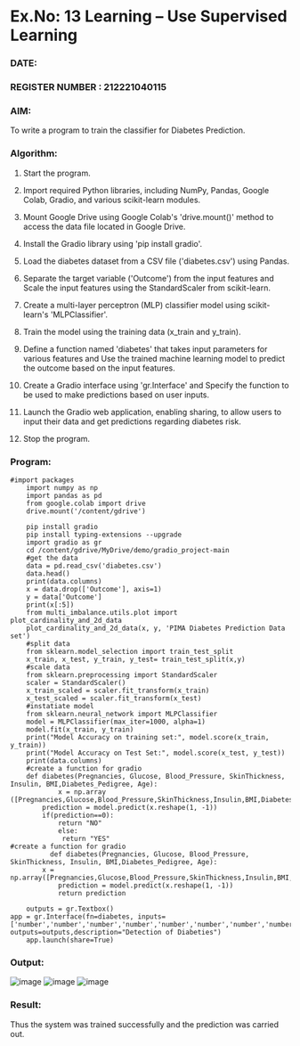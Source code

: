 # Ex.No: 13 Learning – Use Supervised Learning  
### DATE:                                                                            
### REGISTER NUMBER : 212221040115
### AIM: 
To write a program to train the classifier for Diabetes Prediction.

###  Algorithm:

1. Start the program.

2. Import required Python libraries, including NumPy, Pandas, Google Colab, Gradio, and various scikit-learn modules.

3. Mount Google Drive using Google Colab's 'drive.mount()' method to access the data file located in Google Drive.

4. Install the Gradio library using 'pip install gradio'.

5. Load the diabetes dataset from a CSV file ('diabetes.csv') using Pandas.

6. Separate the target variable ('Outcome') from the input features and Scale the input features using the StandardScaler from scikit-learn.

7. Create a multi-layer perceptron (MLP) classifier model using scikit-learn's 'MLPClassifier'.

8. Train the model using the training data (x_train and y_train).

9. Define a function named 'diabetes' that takes input parameters for various features and Use the trained machine learning model to predict the outcome based on the input features.

10. Create a Gradio interface using 'gr.Interface' and Specify the function to be used to make predictions based on user inputs.

11. Launch the Gradio web application, enabling sharing, to allow users to input their data and get predictions regarding diabetes risk.

12. Stop the program.	

### Program:

```
#import packages
	import numpy as np
	import pandas as pd
	from google.colab import drive
	drive.mount('/content/gdrive')

	pip install gradio
	pip install typing-extensions --upgrade
	import gradio as gr
	cd /content/gdrive/MyDrive/demo/gradio_project-main
	#get the data
	data = pd.read_csv('diabetes.csv')
	data.head()
	print(data.columns)
	x = data.drop(['Outcome'], axis=1)
	y = data['Outcome']
	print(x[:5])
	from multi_imbalance.utils.plot import plot_cardinality_and_2d_data
	plot_cardinality_and_2d_data(x, y, 'PIMA Diabetes Prediction Data set')
	#split data
	from sklearn.model_selection import train_test_split
	x_train, x_test, y_train, y_test= train_test_split(x,y)
	#scale data
	from sklearn.preprocessing import StandardScaler
	scaler = StandardScaler()
	x_train_scaled = scaler.fit_transform(x_train)
	x_test_scaled = scaler.fit_transform(x_test)
	#instatiate model
	from sklearn.neural_network import MLPClassifier
	model = MLPClassifier(max_iter=1000, alpha=1)
	model.fit(x_train, y_train)
	print("Model Accuracy on training set:", model.score(x_train, y_train))
	print("Model Accuracy on Test Set:", model.score(x_test, y_test))
	print(data.columns)
	#create a function for gradio
	def diabetes(Pregnancies, Glucose, Blood_Pressure, SkinThickness, Insulin, BMI,Diabetes_Pedigree, Age):
    	    x = np.array ([Pregnancies,Glucose,Blood_Pressure,SkinThickness,Insulin,BMI,Diabetes_Pedigree,Age])
	    prediction = model.predict(x.reshape(1, -1))
	    if(prediction==0):
	        return "NO"
    	    else:
	         return "YES"
#create a function for gradio
          def diabetes(Pregnancies, Glucose, Blood_Pressure, SkinThickness, Insulin, BMI,Diabetes_Pedigree, Age):
   		x = np.array([Pregnancies,Glucose,Blood_Pressure,SkinThickness,Insulin,BMI,Diabetes_Pedigree,Age])
    		prediction = model.predict(x.reshape(1, -1))
		    return prediction

	outputs = gr.Textbox()
app = gr.Interface(fn=diabetes, inputs=['number','number','number','number','number','number','number','number'], outputs=outputs,description="Detection of Diabeties")
	app.launch(share=True)
```

### Output:
![image](https://github.com/hariharan2383/AI_Lab_2023-24/assets/117346668/b0ffe658-8079-4ddc-9c23-5176a661b53a)
![image](https://github.com/hariharan2383/AI_Lab_2023-24/assets/117346668/56457c10-cf49-41cd-b383-608eb73c38b8)
![image](https://github.com/hariharan2383/AI_Lab_2023-24/assets/117346668/0d8f0dc7-de04-4dc1-b492-3903b963cb9e)


### Result:
Thus the system was trained successfully and the prediction was carried out.
